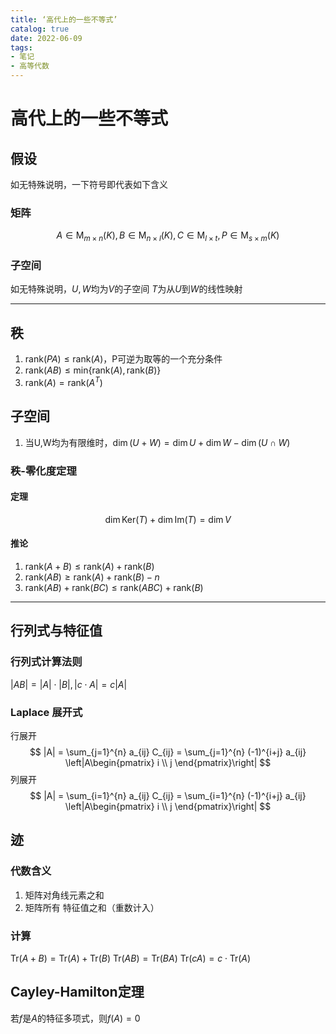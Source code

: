 ```yaml
---
title: ‘高代上的一些不等式’
catalog: true
date: 2022-06-09
tags:
- 笔记
- 高等代数
---
```


# 高代上的一些不等式

## 假设
如无特殊说明，一下符号即代表如下含义
### 矩阵
$$
A \in \mathrm {M} _{m \times n} (K),B \in \mathrm {M} _{n \times l} (K),C \in \mathrm{M}_{l \times t},P \in \mathrm {M} _{s \times m} (K)   
$$
<!--more-->

### 子空间

如无特殊说明，$U,W$均为$V$的子空间
$T$为从$U$到$W$的线性映射

-------
## 秩
1. $\mathrm {rank} (PA) \le \mathrm{rank} (A)$，P可逆为取等的一个充分条件
2. $\mathrm {rank} (AB) \le \mathrm {min} \left \{ \mathrm {rank} (A),\mathrm {rank} (B) \right \}$
3. $\mathrm {rank} (A) = \mathrm {rank} (A^T)$


## 子空间
1. 当U,W均为有限维时，$\dim (U+W) = \dim U + \dim W - \dim(U\cap W)$

### 秩-零化度定理
#### 定理
$$
\dim \mathrm{Ker}(T) + \dim \mathrm{Im} (T) = \dim V 
$$
#### 推论
1. $\mathrm{rank}(A+B) \le \mathrm{rank}(A) + \mathrm{rank}(B)$
2. $\mathrm{rank}(AB) \ge \mathrm{rank}(A) + \mathrm{rank}(B) -n$
3. $\mathrm{rank}(AB) + \mathrm{rank}(BC) \le \mathrm{rank}(ABC) + \mathrm{rank}(B)$

------
## 行列式与特征值
### 行列式计算法则
$|AB|=|A| \cdot |B|, |c \cdot A| = c|A|$
### Laplace 展开式
行展开
$$
|A| = \sum_{j=1}^{n} a_{ij} C_{ij} = \sum_{j=1}^{n} (-1)^{i+j} a_{ij} \left|A\begin{pmatrix}
i \\
j
\end{pmatrix}\right|
$$
列展开
$$
|A| = \sum_{i=1}^{n} a_{ij} C_{ij} = \sum_{i=1}^{n} (-1)^{i+j} a_{ij} \left|A\begin{pmatrix}
i \\
j
\end{pmatrix}\right|
$$
## 迹
### 代数含义
1. 矩阵对角线元素之和
2. 矩阵所有 特征值之和（重数计入）
### 计算
$\mathrm{Tr}(A+B) = \mathrm{Tr}(A)+\mathrm{Tr}(B)$
$\mathrm{Tr}(AB)=\mathrm{Tr}(BA)$
$\mathrm{Tr}(cA)=c \cdot \mathrm{Tr}(A)$

## Cayley-Hamilton定理
若$f$是$A$的特征多项式，则$f(A)=0$
